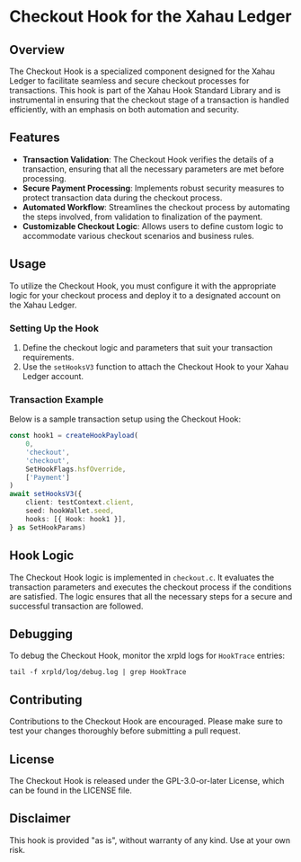 # Checkout Hook for the Xahau Ledger

## Overview

The Checkout Hook is a specialized component designed for the Xahau Ledger to facilitate seamless and secure checkout processes for transactions. This hook is part of the Xahau Hook Standard Library and is instrumental in ensuring that the checkout stage of a transaction is handled efficiently, with an emphasis on both automation and security.

## Features

- **Transaction Validation**: The Checkout Hook verifies the details of a transaction, ensuring that all the necessary parameters are met before processing.
- **Secure Payment Processing**: Implements robust security measures to protect transaction data during the checkout process.
- **Automated Workflow**: Streamlines the checkout process by automating the steps involved, from validation to finalization of the payment.
- **Customizable Checkout Logic**: Allows users to define custom logic to accommodate various checkout scenarios and business rules.

## Usage

To utilize the Checkout Hook, you must configure it with the appropriate logic for your checkout process and deploy it to a designated account on the Xahau Ledger.

### Setting Up the Hook

1. Define the checkout logic and parameters that suit your transaction requirements.
2. Use the `setHooksV3` function to attach the Checkout Hook to your Xahau Ledger account.

### Transaction Example

Below is a sample transaction setup using the Checkout Hook:

```typescript
const hook1 = createHookPayload(
    0,
    'checkout',
    'checkout',
    SetHookFlags.hsfOverride,
    ['Payment']
)
await setHooksV3({
    client: testContext.client,
    seed: hookWallet.seed,
    hooks: [{ Hook: hook1 }],
} as SetHookParams)
```

## Hook Logic

The Checkout Hook logic is implemented in `checkout.c`. It evaluates the transaction parameters and executes the checkout process if the conditions are satisfied. The logic ensures that all the necessary steps for a secure and successful transaction are followed.

## Debugging

To debug the Checkout Hook, monitor the xrpld logs for `HookTrace` entries:

```shell
tail -f xrpld/log/debug.log | grep HookTrace
```

## Contributing

Contributions to the Checkout Hook are encouraged. Please make sure to test your changes thoroughly before submitting a pull request.

## License

The Checkout Hook is released under the GPL-3.0-or-later License, which can be found in the LICENSE file.

## Disclaimer

This hook is provided "as is", without warranty of any kind. Use at your own risk.